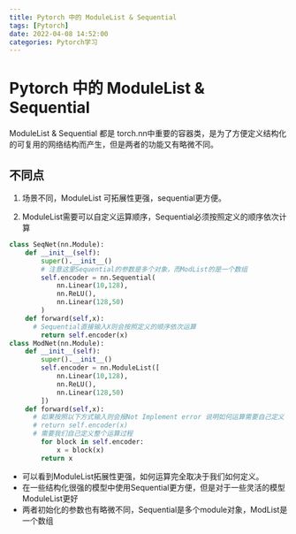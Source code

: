 ```yaml
---
title: Pytorch 中的 ModuleList & Sequential
tags: [Pytorch]
date: 2022-04-08 14:52:00
categories: Pytorch学习
---
```


# Pytorch 中的 ModuleList & Sequential

ModuleList & Sequential 都是 torch.nn中重要的容器类，是为了方便定义结构化的可复用的网络结构而产生，但是两者的功能又有略微不同。

## 不同点

1. 场景不同，ModuleList 可拓展性更强，sequential更方便。

2. ModuleList需要可以自定义运算顺序，Sequential必须按照定义的顺序依次计算

``` python 
class SeqNet(nn.Module):
    def __init__(self):
        super().__init__()
        # 注意这里Sequential的参数是多个对象，而ModList的是一个数组
        self.encoder = nn.Sequential(
            nn.Linear(10,128),
            nn.ReLU(),
            nn.Linear(128,50)
        )
    def forward(self,x):
      # Sequential直接输入X则会按照定义的顺序依次运算
        return self.encoder(x)
class ModNet(nn.Module):
    def __init__(self):
        super().__init__()
        self.encoder = nn.ModuleList([
            nn.Linear(10,128),
            nn.ReLU(),
            nn.Linear(128,50)
        ])
    def forward(self,x):
      # 如果按照以下方式输入则会报Not Implement error 说明如何运算需要自己定义
      # return self.encoder(x)
      # 需要我们自己定义整个运算过程
        for block in self.encoder:
            x = block(x)
        return x

```

- 可以看到ModuleList拓展性更强，如何运算完全取决于我们如何定义。
- 在一些结构化很强的模型中使用Sequential更方便，但是对于一些灵活的模型ModuleList更好
- 两者初始化的参数也有略微不同，Sequential是多个module对象，ModList是一个数组